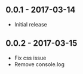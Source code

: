 ## 0.0.1 - 2017-03-14
- Initial release

## 0.0.2 - 2017-03-15
- Fix css issue
- Remove console.log
